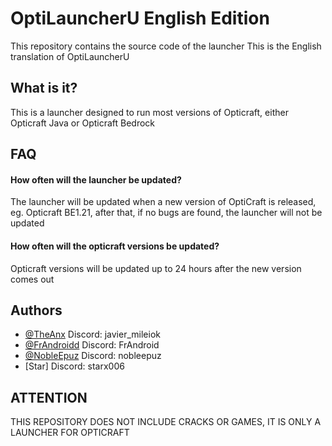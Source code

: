 
# OptiLauncherU English Edition

This repository contains the source code of the launcher
This is the English translation of OptiLauncherU



## What is it?
This is a launcher designed to run most versions of Opticraft, either Opticraft Java or Opticraft Bedrock

## FAQ

#### How often will the launcher be updated?

The launcher will be updated when a new version of OptiCraft is released, eg. Opticraft BE1.21, after that, if no bugs are found, the launcher will not be updated

#### How often will the opticraft versions be updated?

Opticraft versions will be updated up to 24 hours after the new version comes out


## Authors

- [@TheAnx](https://www.github.com/TheAnx) Discord: javier_mileiok
- [@FrAndroidd](https://github.com/FrAndroidd) Discord: FrAndroid
- [@NobleEpuz](https://github.com/NobleEpuz) Discord: nobleepuz
- [Star] Discord: starx006



## ATTENTION
THIS REPOSITORY DOES NOT INCLUDE CRACKS OR GAMES, IT IS ONLY A LAUNCHER FOR OPTICRAFT
